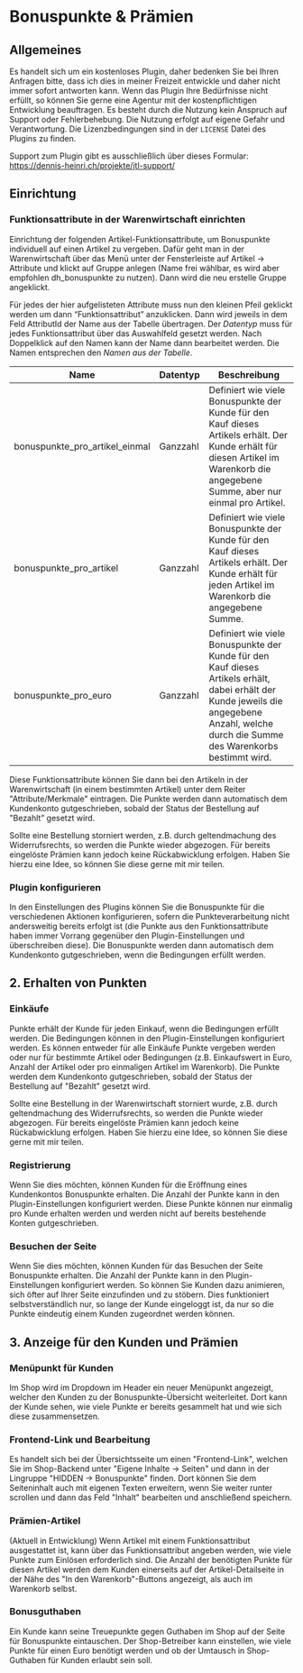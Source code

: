 # Bonuspunkte & Prämien

## Allgemeines

Es handelt sich um ein kostenloses Plugin, daher bedenken Sie bei Ihren Anfragen bitte, dass ich dies in meiner Freizeit entwickle und daher nicht immer sofort antworten kann. Wenn das Plugin Ihre Bedürfnisse nicht erfüllt, so können Sie gerne eine Agentur mit der kostenpflichtigen Entwicklung beauftragen. Es besteht durch die Nutzung kein Anspruch auf Support oder Fehlerbehebung. Die Nutzung erfolgt auf eigene Gefahr und Verantwortung. Die Lizenzbedingungen sind in der `LICENSE` Datei des Plugins zu finden.

Support zum Plugin gibt es ausschließlich über dieses Formular:
https://dennis-heinri.ch/projekte/jtl-support/

## Einrichtung

### Funktionsattribute in der Warenwirtschaft einrichten

Einrichtung der folgenden Artikel-Funktionsattribute, um Bonuspunkte individuell auf einen Artikel zu vergeben. Dafür geht man in der Warenwirtschaft über das Menü unter der Fensterleiste auf Artikel → Attribute und klickt auf Gruppe anlegen (Name frei wählbar, es wird aber empfohlen dh_bonuspunkte zu nutzen). Dann wird die neu erstelle Gruppe angeklickt.

Für jedes der hier aufgelisteten Attribute muss nun den kleinen Pfeil geklickt werden um dann “Funktionsattribut” anzuklicken. Dann wird jeweils in dem Feld AttributId der Name aus der Tabelle übertragen. Der *Datentyp* muss für jedes Funktionsattribut über das Auswahlfeld gesetzt werden. Nach Doppelklick auf den Namen kann der Name dann bearbeitet werden. Die Namen entsprechen den *Namen aus der Tabelle*.

| Name | Datentyp | Beschreibung |
| --- | --- | --- |
| bonuspunkte_pro_artikel_einmal | Ganzzahl | Definiert wie viele Bonuspunkte der Kunde für den Kauf dieses Artikels erhält. Der Kunde erhält für diesen Artikel im Warenkorb die angegebene Summe, aber nur einmal pro Artikel. |
| bonuspunkte_pro_artikel | Ganzzahl | Definiert wie viele Bonuspunkte der Kunde für den Kauf dieses Artikels erhält. Der Kunde erhält für jeden Artikel im Warenkorb die angegebene Summe. |
| bonuspunkte_pro_euro | Ganzzahl | Definiert wie viele Bonuspunkte der Kunde für den Kauf dieses Artikels erhält, dabei erhält der Kunde jeweils die angegebene Anzahl, welche durch die Summe des Warenkorbs bestimmt wird. |

Diese Funktionsattribute können Sie dann bei den Artikeln in der Warenwirtschaft (in einem bestimmten Artikel) unter dem Reiter "Attribute/Merkmale" eintragen. Die Punkte werden dann automatisch dem Kundenkonto gutgeschrieben, sobald der Status der Bestellung auf "Bezahlt” gesetzt wird.

Sollte eine Bestellung storniert werden, z.B. durch geltendmachung des Widerrufsrechts, so werden die Punkte wieder abgezogen. Für bereits eingelöste Prämien kann jedoch keine Rückabwicklung erfolgen. Haben Sie hierzu eine Idee, so können Sie diese gerne mit mir teilen.

### Plugin konfigurieren

In den Einstellungen des Plugins können Sie die Bonuspunkte für die verschiedenen Aktionen konfigurieren, sofern die Punkteverarbeitung nicht andersweitig bereits erfolgt ist (die Punkte aus den Funktionsattribute haben immer Vorrang gegenüber den Plugin-Einstellungen und überschreiben diese). Die Bonuspunkte werden dann automatisch dem Kundenkonto gutgeschrieben, wenn die Bedingungen erfüllt werden.

## 2. Erhalten von Punkten

### Einkäufe

Punkte erhält der Kunde für jeden Einkauf, wenn die Bedingungen erfüllt werden. Die Bedingungen können in den Plugin-Einstellungen konfiguriert werden. Es können entweder
für alle Einkäufe Punkte vergeben werden oder nur für bestimmte Artikel oder Bedingungen (z.B. Einkaufswert in Euro, Anzahl der Artikel oder pro einmaligen Artikel im Warenkorb). Die Punkte werden dem Kundenkonto gutgeschrieben, sobald der Status der Bestellung auf "Bezahlt” gesetzt wird.

Sollte eine Bestellung in der Warenwirtschaft storniert wurde, z.B. durch geltendmachung des Widerrufsrechts, so werden die Punkte wieder abgezogen. Für bereits eingelöste Prämien kann jedoch keine Rückabwicklung erfolgen. Haben Sie hierzu eine Idee, so können Sie diese gerne mit mir teilen.

### Registrierung

Wenn Sie dies möchten, können Kunden für die Eröffnung eines Kundenkontos Bonuspunkte erhalten. Die Anzahl der Punkte kann in den Plugin-Einstellungen konfiguriert werden.
Diese Punkte können nur einmalig pro Kunde erhalten werden und werden nicht auf bereits bestehende Konten gutgeschrieben.

### Besuchen der Seite

Wenn Sie dies möchten, können Kunden für das Besuchen der Seite Bonuspunkte erhalten. Die Anzahl der Punkte kann in den Plugin-Einstellungen konfiguriert werden.
So können Sie Kunden dazu animieren, sich öfter auf Ihrer Seite einzufinden und zu stöbern. Dies funktioniert selbstverständlich nur, so lange der Kunde eingeloggt ist,
da nur so die Punkte eindeutig einem Kunden zugeordnet werden können.

## 3. Anzeige für den Kunden und Prämien

### Menüpunkt für Kunden

Im Shop wird im Dropdown im Header ein neuer Menüpunkt angezeigt, welcher den Kunden zu der Bonuspunkte-Übersicht weiterleitet. Dort kann der Kunde sehen, wie viele Punkte er bereits gesammelt hat und wie sich diese zusammensetzen. 

### Frontend-Link und Bearbeitung

Es handelt sich bei der Übersichtsseite um einen "Frontend-Link", welchen Sie im Shop-Backend unter "Eigene Inhalte → Seiten" und dann in der Lingruppe "HIDDEN → Bonuspunkte" finden. Dort können Sie dem Seiteninhalt auch mit eigenen Texten erweitern, wenn Sie weiter runter scrollen und dann das Feld "Inhalt" bearbeiten und anschließend speichern.

### Prämien-Artikel
(Aktuell in Entwicklung)
Wenn Artikel mit einem Funktionsattribut ausgestattet ist, kann über das Funktionsattribut angeben werden, wie viele Punkte zum Einlösen erforderlich sind. Die Anzahl der benötigten Punkte für diesen Artikel werden dem Kunden einerseits auf der Artikel-Detailseite in der Nähe des "In den Warenkorb"-Buttons angezeigt, als auch im Warenkorb selbst.

### Bonusguthaben
Ein Kunde kann seine Treuepunkte gegen Guthaben im Shop auf der Seite für Bonuspunkte eintauschen. Der Shop-Betreiber kann einstellen, wie viele Punkte für einen Euro benötigt werden und ob der Umtausch in Shop-Guthaben für Kunden erlaubt sein soll.


<style>
  /* This is only for the plugin tab needed */
  .markdown h2 {
    border-bottom: 4px solid #eee;
  }
  .markdown h3 {
    font-size: .9rem;
    text-decoration: underline;
  }
  .markdown table {
    margin-bottom: 1rem;
  }
</style>
